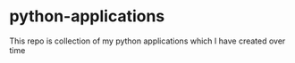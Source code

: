 # python-applications
This repo is collection of my python applications which I have created over time
